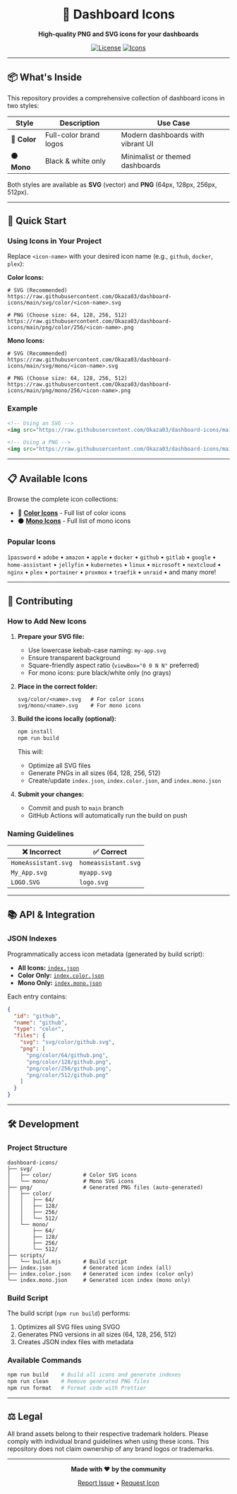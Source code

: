 <div align="center">

# 🎨 Dashboard Icons

**High-quality PNG and SVG icons for your dashboards**

[![License](https://img.shields.io/badge/license-MIT-blue.svg)](LICENSE)
[![Icons](https://img.shields.io/badge/icons-1000%2B-brightgreen.svg)](#available-icons)

</div>

---

## 📦 What's Inside

This repository provides a comprehensive collection of dashboard icons in two styles:

| Style | Description | Use Case |
|-------|-------------|----------|
| 🎨 **Color** | Full-color brand logos | Modern dashboards with vibrant UI |
| ⚫ **Mono** | Black & white only | Minimalist or themed dashboards |

Both styles are available as **SVG** (vector) and **PNG** (64px, 128px, 256px, 512px).

---

## 🚀 Quick Start

### Using Icons in Your Project

Replace `<icon-name>` with your desired icon name (e.g., `github`, `docker`, `plex`):

**Color Icons:**
```
# SVG (Recommended)
https://raw.githubusercontent.com/Okaza03/dashboard-icons/main/svg/color/<icon-name>.svg

# PNG (Choose size: 64, 128, 256, 512)
https://raw.githubusercontent.com/Okaza03/dashboard-icons/main/png/color/256/<icon-name>.png
```

**Mono Icons:**
```
# SVG (Recommended)
https://raw.githubusercontent.com/Okaza03/dashboard-icons/main/svg/mono/<icon-name>.svg

# PNG (Choose size: 64, 128, 256, 512)
https://raw.githubusercontent.com/Okaza03/dashboard-icons/main/png/mono/256/<icon-name>.png
```

### Example

```html
<!-- Using an SVG -->
<img src="https://raw.githubusercontent.com/Okaza03/dashboard-icons/main/svg/color/github.svg" alt="GitHub" width="48">

<!-- Using a PNG -->
<img src="https://raw.githubusercontent.com/Okaza03/dashboard-icons/main/png/color/256/docker.png" alt="Docker" width="48">
```

---

## 📋 Available Icons

Browse the complete icon collections:

- 🎨 **[Color Icons](color-overview.txt)** - Full list of color icons
- ⚫ **[Mono Icons](mono-overview.txt)** - Full list of mono icons

### Popular Icons

`1password` • `adobe` • `amazon` • `apple` • `docker` • `github` • `gitlab` • `google` • `home-assistant` • `jellyfin` • `kubernetes` • `linux` • `microsoft` • `nextcloud` • `nginx` • `plex` • `portainer` • `proxmox` • `traefik` • `unraid` • and many more!

---

## 🤝 Contributing

### How to Add New Icons

1. **Prepare your SVG file:**
   - Use lowercase kebab-case naming: `my-app.svg`
   - Ensure transparent background
   - Square-friendly aspect ratio (`viewBox="0 0 N N"` preferred)
   - For mono icons: pure black/white only (no grays)

2. **Place in the correct folder:**
   ```
   svg/color/<name>.svg   # For color icons
   svg/mono/<name>.svg    # For mono icons
   ```

3. **Build the icons locally (optional):**
   ```bash
   npm install
   npm run build
   ```
   This will:
   - Optimize all SVG files
   - Generate PNGs in all sizes (64, 128, 256, 512)
   - Create/update `index.json`, `index.color.json`, and `index.mono.json`

4. **Submit your changes:**
   - Commit and push to `main` branch
   - GitHub Actions will automatically run the build on push

### Naming Guidelines

| ❌ Incorrect | ✅ Correct |
|-------------|-----------|
| `HomeAssistant.svg` | `homeassistant.svg` |
| `My_App.svg` | `myapp.svg` |
| `LOGO.SVG` | `logo.svg` |

---

## 📚 API & Integration

### JSON Indexes

Programmatically access icon metadata (generated by build script):

- **All Icons:** [`index.json`](index.json)
- **Color Only:** [`index.color.json`](index.color.json)
- **Mono Only:** [`index.mono.json`](index.mono.json)

Each entry contains:
```json
{
  "id": "github",
  "name": "github",
  "type": "color",
  "files": {
    "svg": "svg/color/github.svg",
    "png": [
      "png/color/64/github.png",
      "png/color/128/github.png",
      "png/color/256/github.png",
      "png/color/512/github.png"
    ]
  }
}
```

---

## 🛠️ Development

### Project Structure

```
dashboard-icons/
├── svg/
│   ├── color/          # Color SVG icons
│   └── mono/           # Mono SVG icons
├── png/                # Generated PNG files (auto-generated)
│   ├── color/
│   │   ├── 64/
│   │   ├── 128/
│   │   ├── 256/
│   │   └── 512/
│   └── mono/
│       ├── 64/
│       ├── 128/
│       ├── 256/
│       └── 512/
├── scripts/
│   └── build.mjs       # Build script
├── index.json          # Generated icon index (all)
├── index.color.json    # Generated icon index (color only)
└── index.mono.json     # Generated icon index (mono only)
```

### Build Script

The build script (`npm run build`) performs:
1. Optimizes all SVG files using SVGO
2. Generates PNG versions in all sizes (64, 128, 256, 512)
3. Creates JSON index files with metadata

### Available Commands

```bash
npm run build    # Build all icons and generate indexes
npm run clean    # Remove generated PNG files
npm run format   # Format code with Prettier
```

---

## ⚖️ Legal

All brand assets belong to their respective trademark holders. Please comply with individual brand guidelines when using these icons. This repository does not claim ownership of any brand logos or trademarks.

---

<div align="center">

**Made with ❤️ by the community**

[Report Issue](https://github.com/Okaza03/dashboard-icons/issues) • [Request Icon](https://github.com/Okaza03/dashboard-icons/issues/new)

</div>
